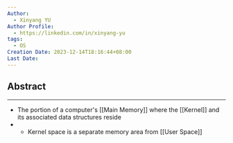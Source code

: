 ```yaml
---
Author:
  - Xinyang YU
Author Profile:
  - https://linkedin.com/in/xinyang-yu
tags:
  - OS
Creation Date: 2023-12-14T18:16:44+08:00
Last Date:
---
```

## Abstract
---
- The portion of a computer's [[Main Memory]] where the [[Kernel]] and its associated data structures reside
- - Kernel space is a separate memory area from [[User Space]]